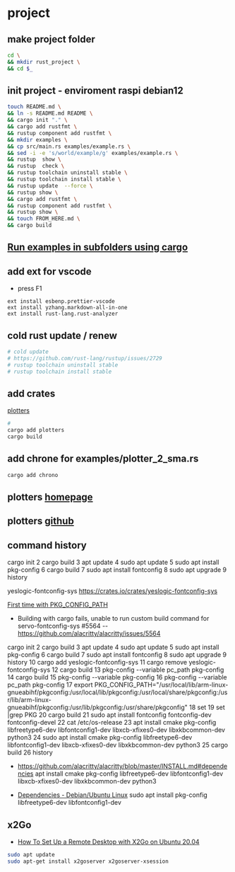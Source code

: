# project

## make project folder

```bash
cd \
&& mkdir rust_project \
&& cd $_ 
```

## init project - enviroment  raspi debian12 

```bash
touch README.md \
&& ln -s README.md README \
&& cargo init "." \
&& cargo add rustfmt \
&& rustup component add rustfmt \
&& mkdir examples \
&& cp src/main.rs examples/example.rs \
&& sed -i -e 's/world/example/g' examples/example.rs \
&& rustup  show \
&& rustup  check \
&& rustup toolchain uninstall stable \
&& rustup toolchain install stable \
&& rustup update  --force \
&& rustup show \
&& cargo add rustfmt \
&& rustup component add rustfmt \
&& rustup show \
&& touch FROM_HERE.md \ 
&& cargo build 
```

## [Run examples in subfolders using cargo](https://users.rust-lang.org/t/run-examples-in-subfolders-using-cargo/18154)

## add ext for vscode 

- press F1 
```
ext install esbenp.prettier-vscode
ext install yzhang.markdown-all-in-one
ext install rust-lang.rust-analyzer
```

## cold rust update / renew

```bash
# cold update 
# https://github.com/rust-lang/rustup/issues/2729
# rustup toolchain uninstall stable
# rustup toolchain install stable
```

## add crates

[plotters](https://crates.io/crates/plotters)
```bash
# 
cargo add plotters
cargo build
```

## add chrone for examples/plotter_2_sma.rs

```bash
cargo add chrono
```

## plotters [homepage](https://plotters-rs.github.io/home/#!/)
## plotters [github](https://github.com/plotters-rs/plotters/tree/master/plotters)

## command history

cargo init
    2  cargo build
    3  apt update
    4  sudo apt update
    5  sudo apt install pkg-config
    6  cargo build
    7  sudo apt install fontconfig
    8  sudo apt upgrade
    9  history 

yeslogic-fontconfig-sys
https://crates.io/crates/yeslogic-fontconfig-sys 

[First time with PKG_CONFIG_PATH](https://forums.debian.net/viewtopic.php?t=159260)

-  Building with cargo fails, unable to run custom build command for servo-fontconfig-sys #5564 
-- https://github.com/alacritty/alacritty/issues/5564

cargo init
    2  cargo build
    3  apt update
    4  sudo apt update
    5  sudo apt install pkg-config
    6  cargo build
    7  sudo apt install fontconfig
    8  sudo apt upgrade
    9  history 
   10  cargo add yeslogic-fontconfig-sys
   11  cargo remove yeslogic-fontconfig-sys
   12  cargo build
   13  pkg-config --variable pc_path pkg-config
   14  cargo build
   15  pkg-config --variable  pkg-config
   16  pkg-config --variable pc_path pkg-config
   17  export PKG_CONFIG_PATH="/usr/local/lib/arm-linux-gnueabihf/pkgconfig:/usr/local/lib/pkgconfig:/usr/local/share/pkgconfig:/usr/lib/arm-linux-gnueabihf/pkgconfig:/usr/lib/pkgconfig:/usr/share/pkgconfig"
   18  set
   19  set |grep PKG
   20  cargo build
   21  sudo apt install fontconfig fontconfig-dev fontconfig-devel
   22  cat /etc/os-release 
   23  apt install cmake pkg-config libfreetype6-dev libfontconfig1-dev libxcb-xfixes0-dev libxkbcommon-dev python3
   24  sudo apt install cmake pkg-config libfreetype6-dev libfontconfig1-dev libxcb-xfixes0-dev libxkbcommon-dev python3
   25  cargo build
   26  history 

- https://github.com/alacritty/alacritty/blob/master/INSTALL.md#dependencies
apt install cmake pkg-config libfreetype6-dev libfontconfig1-dev libxcb-xfixes0-dev libxkbcommon-dev python3

- [Dependencies - Debian/Ubuntu Linux](https://github.com/plotters-rs/plotters/blob/master/README.md#ubuntu-linux)
sudo apt install pkg-config libfreetype6-dev libfontconfig1-dev

## x2Go

- [How To Set Up a Remote Desktop with X2Go on Ubuntu 20.04](https://www.digitalocean.com/community/tutorials/how-to-set-up-a-remote-desktop-with-x2go-on-ubuntu-20-04)

```bash
sudo apt update
sudo apt-get install x2goserver x2goserver-xsession
```